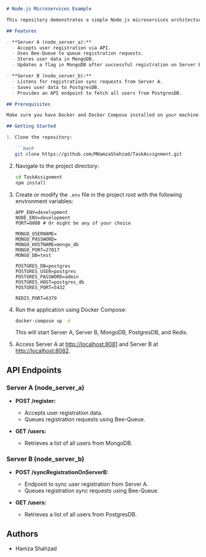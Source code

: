 ```markdown
# Node.js Microservices Example

This repository demonstrates a simple Node.js microservices architecture where two servers (Server A and Server B) communicate with each other using a message queue (Bee-Queue). Each server interacts with its respective database (MongoDB and PostgresDB).

## Features

- **Server A (node_server_a):**
  - Accepts user registration via API.
  - Uses Bee-Queue to queue registration requests.
  - Stores user data in MongoDB.
  - Updates a flag in MongoDB after successful registration on Server B.

- **Server B (node_server_b):**
  - Listens for registration sync requests from Server A.
  - Saves user data to PostgresDB.
  - Provides an API endpoint to fetch all users from PostgresDB.

## Prerequisites

Make sure you have Docker and Docker Compose installed on your machine.

## Getting Started

1. Clone the repository:

   ```bash
   git clone https://github.com/MHamzaShahzad/TaskAssignment.git
   ```

2. Navigate to the project directory:

   ```bash
   cd TaskAssignment
   npm install
   ```

3. Create or modify the `.env` file in the project root with the following environment variables:

   ```env
   APP_ENV=development
   NODE_ENV=development
   PORT=8080 # Or might be any of your choice

   MONGO_USERNAME=
   MONGO_PASSWORD=
   MONGO_HOSTNAME=mongo_db
   MONGO_PORT=27017
   MONGO_DB=test

   POSTGRES_DB=postgres
   POSTGRES_USER=postgres
   POSTGRES_PASSWORD=admin
   POSTGRES_HOST=postgres_db
   POSTGRES_PORT=5432

   REDIS_PORT=6379
   ```

4. Run the application using Docker Compose:

   ```bash
   docker-compose up -d
   ```

   This will start Server A, Server B, MongoDB, PostgresDB, and Redis.

5. Access Server A at [http://localhost:8081](http://localhost:8081) and Server B at [http://localhost:8082](http://localhost:8082).

## API Endpoints

### Server A (node_server_a)

- **POST /register:**
  - Accepts user registration data.
  - Queues registration requests using Bee-Queue.

- **GET /users:**
  - Retrieves a list of all users from MongoDB.

### Server B (node_server_b)

- **POST /syncRegistrationOnServerB:**
  - Endpoint to sync user registration from Server A.
  - Queues registration sync requests using Bee-Queue.

- **GET /users:**
  - Retrieves a list of all users from PostgresDB.

## Authors

- Hamza Shahzad